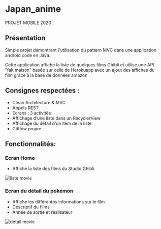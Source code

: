 # Japan_anime
PROJET MOBILE 2020
## Présentation

Simple projet démontrant l'utilisation du pattern MVC dans une application android codé en Java.

Cette application affiche la liste de quelques films Ghibli et utilise une API "fait maison" basée sur celle de Herokuapp avec un ajout des affiches du film grâce à la base de données amazon

## Consignes respectées : 

- Clean Architecture & MVC
- Appels REST
- Ecrans : 3 activités
- Affichage d'une liste dans un RecyclerView
- Affichage du détail d'un item de la liste
- Gitflow propre


## Fonctionnalités: 

### Ecran Home 


- Affiche la liste des films du Studio Ghibli.

<img src="https://zupimages.net/up/19/14/zf91.jpg" alt="liste movie">

### Ecran du détail du pokémon

- Affiche les différentes informations sur le film 
- Descriptif du films
- Année de sortie et réalisateur

<img src="https://zupimages.net/up/19/14/uhlf.jpg" alt="détail movie">

